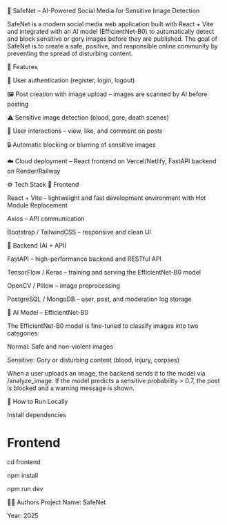 🧠 SafeNet – AI-Powered Social Media for Sensitive Image Detection

SafeNet is a modern social media web application built with React + Vite and integrated with an AI model (EfficientNet-B0) to automatically detect and block sensitive or gory images before they are published.
The goal of SafeNet is to create a safe, positive, and responsible online community by preventing the spread of disturbing content.

🚀 Features

🧩 User authentication (register, login, logout)

🖼️ Post creation with image upload – images are scanned by AI before posting

⚠️ Sensitive image detection (blood, gore, death scenes)

💬 User interactions – view, like, and comment on posts

🔒 Automatic blocking or blurring of sensitive images

☁️ Cloud deployment – React frontend on Vercel/Netlify, FastAPI backend on Render/Railway

⚙️ Tech Stack
🧩 Frontend

React + Vite – lightweight and fast development environment with Hot Module Replacement

Axios – API communication

Bootstrap / TailwindCSS – responsive and clean UI

🧠 Backend (AI + API)

FastAPI – high-performance backend and RESTful API

TensorFlow / Keras – training and serving the EfficientNet-B0 model

OpenCV / Pillow – image preprocessing

PostgreSQL / MongoDB – user, post, and moderation log storage

🧠 AI Model – EfficientNet-B0

The EfficientNet-B0 model is fine-tuned to classify images into two categories:

Normal: Safe and non-violent images

Sensitive: Gory or disturbing content (blood, injury, corpses)

When a user uploads an image, the backend sends it to the model via /analyze_image.
If the model predicts a sensitive probability > 0.7, the post is blocked and a warning message is shown.

🧪 How to Run Locally

Install dependencies

# Frontend

cd frontend

npm install

npm run dev

👨‍💻 Authors
Project Name: SafeNet

Year: 2025